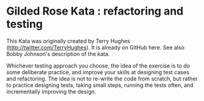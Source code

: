 # Gilded Rose Kata : refactoring and testing
This Kata was originally created by Terry Hughes (http://twitter.com/TerryHughes). It is already on GitHub here. See also Bobby Johnson's description of the kata.

Whichever testing approach you choose, the idea of the exercise is to do some deliberate practice, and improve your skills at designing test cases and refactoring. The idea is not to re-write the code from scratch, but rather to practice designing tests, taking small steps, running the tests often, and incrementally improving the design.